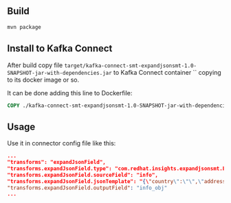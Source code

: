 
## Build
~~~bash
mvn package
~~~

## Install to Kafka Connect
After build copy file `target/kafka-connect-smt-expandjsonsmt-1.0-SNAPSHOT-jar-with-dependencies.jar`
to Kafka Connect container `` copying to its docker image or so.

It can be done adding this line to Dockerfile:
~~~Dockerfile
COPY ./kafka-connect-smt-expandjsonsmt-1.0-SNAPSHOT-jar-with-dependencies.jar /etc/landoop/jars/lib
~~~

## Usage
Use it in connector config file like this:
~~~json
...
"transforms": "expandJsonField",
"transforms.expandJsonField.type": "com.redhat.insights.expandjsonsmt.ExpandJSON$Value",
"transforms.expandJsonField.sourceField": "info",
"transforms.expandJsonField.jsonTemplate": "{\"country\":\"\",\"address\":{\"city\":\"\",\"code\":0}}",
"transforms.expandJsonField.outputField": "info_obj"
...
~~~
